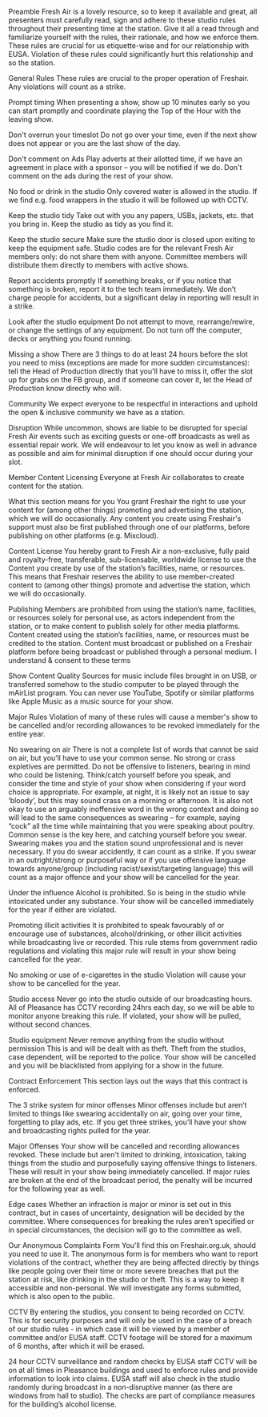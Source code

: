 Preamble
Fresh Air is a lovely resource, so to keep it available and great, all presenters must carefully read, sign and adhere to these studio rules throughout their presenting time at the station. Give it all a read through and familiarize yourself with the rules, their rationale, and how we enforce them. These rules are crucial for us etiquette-wise and for our relationship with EUSA. Violation of these rules could significantly hurt this relationship and so the station.

General Rules
These rules are crucial to the proper operation of Freshair. Any violations will count as a strike.

Prompt timing
When presenting a show, show up 10 minutes early so you can start promptly and coordinate playing the Top of the Hour with the leaving show.

Don't overrun your timeslot
Do not go over your time, even if the next show does not appear or you are the last show of the day.

Don't comment on Ads
Play adverts at their allotted time, if we have an agreement in place with a sponsor – you will be notified if we do. Don't comment on the ads during the rest of your show.

No food or drink in the studio
Only covered water is allowed in the studio. If we find e.g. food wrappers in the studio it will be followed up with CCTV.

Keep the studio tidy
Take out with you any papers, USBs, jackets, etc. that you bring in. Keep the studio as tidy as you find it.

Keep the studio secure
Make sure the studio door is closed upon exiting to keep the equipment safe. Studio codes are for the relevant Fresh Air members only: do not share them with anyone. Committee members will distribute them directly to members with active shows.

Report accidents promptly
If something breaks, or if you notice that something is broken, report it to the tech team immediately. We don’t charge people for accidents, but a significant delay in reporting will result in a strike.

Look after the studio equipment
Do not attempt to move, rearrange/rewire, or change the settings of any equipment. Do not turn off the computer, decks or anything you found running.

Missing a show
There are 3 things to do at least 24 hours before the slot you need to miss (exceptions are made for more sudden circumstances): tell the Head of Production directly that you'll have to miss it, offer the slot up for grabs on the FB group, and if someone can cover it, let the Head of Production know directly who will.

Community
We expect everyone to be respectful in interactions and uphold the open & inclusive community we have as a station.

Disruption
While uncommon, shows are liable to be disrupted for special Fresh Air events such as exciting guests or one-off broadcasts as well as essential repair work. We will endeavour to let you know as well in advance as possible and aim for minimal disruption if one should occur during your slot.

Member Content Licensing
Everyone at Fresh Air collaborates to create content for the station.

What this section means for you
You grant Freshair the right to use your content for (among other things) promoting and advertising the station, which we will do occasionally. Any content you create using Freshair's support must also be first published through one of our platforms, before publishing on other platforms (e.g. Mixcloud).

Content License
You hereby grant to Fresh Air a non-exclusive, fully paid and royalty-free, transferable, sub-licensable, worldwide license to use the Content you create by use of the station’s facilities, name, or resources. This means that Freshair reserves the ability to use member-created content to (among other things) promote and advertise the station, which we will do occasionally.

Publishing
Members are prohibited from using the station’s name, facilities, or resources solely for personal use, as actors independent from the station, or to make content to publish solely for other media platforms. Content created using the station’s facilities, name, or resources must be credited to the station. Content must broadcast or published on a Freshair platform before being broadcast or published through a personal medium.
I understand & consent to these terms

Show Content Quality
Sources for music include files brought in on USB, or transferred somehow to the studio computer to be played through the mAirList program. You can never use YouTube, Spotify or similar platforms like Apple Music as a music source for your show.

Major Rules
Violation of many of these rules will cause a member's show to be cancelled and/or recording allowances to be revoked immediately for the entire year.

No swearing on air
There is not a complete list of words that cannot be said on air, but you’ll have to use your common sense. No strong or crass expletives are permitted. Do not be offensive to listeners, bearing in mind who could be listening. Think/catch yourself before you speak, and consider the time and style of your show when considering if your word choice is appropriate. For example, at night, it is likely not an issue to say ‘bloody’, but this may sound crass on a morning or afternoon. It is also not okay to use an arguably inoffensive word in the wrong context and doing so will lead to the same consequences as swearing – for example, saying “cock” all the time while maintaining that you were speaking about poultry. Common sense is the key here, and catching yourself before you swear. Swearing makes you and the station sound unprofessional and is never necessary. If you do swear accidently, it can count as a strike. If you swear in an outright/strong or purposeful way or if you use offensive language towards anyone/group (including racist/sexist/targeting language) this will count as a major offence and your show will be cancelled for the year.

Under the influence
Alcohol is prohibited. So is being in the studio while intoxicated under any substance. Your show will be cancelled immediately for the year if either are violated.

Promoting illicit activities
It is prohibited to speak favourably of or encourage use of substances, alcohol/drinking, or other illicit activities while broadcasting live or recorded. This rule stems from government radio regulations and violating this major rule will result in your show being cancelled for the year.

No smoking or use of e-cigarettes in the studio
Violation will cause your show to be cancelled for the year.

Studio access
Never go into the studio outside of our broadcasting hours. All of Pleasance has CCTV recording 24hrs each day, so we will be able to monitor anyone breaking this rule. If violated, your show will be pulled, without second chances.

Studio equipment
Never remove anything from the studio without permission
This is and will be dealt with as theft. Theft from the studios, case dependent, will be reported to the police. Your show will be cancelled and you will be blacklisted from applying for a show in the future.

Contract Enforcement
This section lays out the ways that this contract is enforced.

The 3 strike system for minor offenses
Minor offenses include but aren’t limited to things like swearing accidentally on air, going over your time, forgetting to play ads, etc. If you get three strikes, you’ll have your show and broadcasting rights pulled for the year.

Major Offenses
Your show will be cancelled and recording allowances revoked. These include but aren't limited to drinking, intoxication, taking things from the studio and purposefully saying offensive things to listeners. These will result in your show being immediately cancelled. If major rules are broken at the end of the broadcast period, the penalty will be incurred for the following year as well.

Edge cases
Whether an infraction is major or minor is set out in this contract, but in cases of uncertainty, designation will be decided by the committee. Where consequences for breaking the rules aren’t specified or in special circumstances, the decision will go to the committee as well.

Our Anonymous Complaints Form
You'll find this on Freshair.org.uk, should you need to use it. The anonymous form is for members who want to report violations of the contract, whether they are being affected directly by things like people going over their time or more severe breaches that put the station at risk, like drinking in the studio or theft. This is a way to keep it accessible and non-personal. We will investigate any forms submitted, which is also open to the public.

CCTV
By entering the studios, you consent to being recorded on CCTV. This is for security purposes and will only be used in the case of a breach of our studio rules - in which case it will be viewed by a member of committee and/or EUSA staff. CCTV footage will be stored for a maximum of 6 months, after which it will be erased.

24 hour CCTV surveillance and random checks by EUSA staff
CCTV will be on at all times in Pleasance buildings and used to enforce rules and provide information to look into claims. EUSA staff will also check in the studio randomly during broadcast in a non-disruptive manner (as there are windows from hall to studio). The checks are part of compliance measures for the building’s alcohol license.

